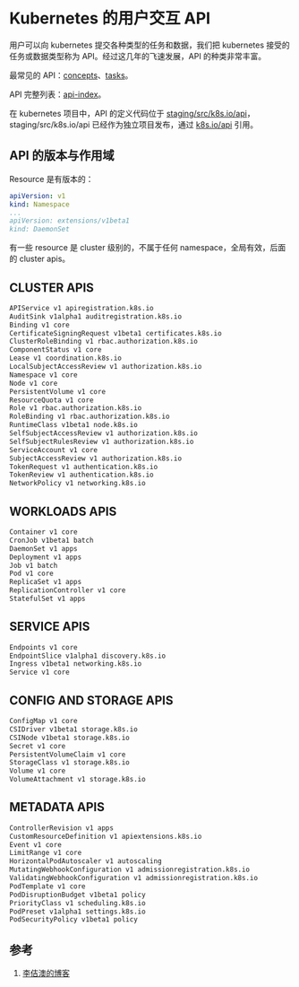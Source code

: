 <!-- toc -->
# Kubernetes 的用户交互 API

用户可以向 kubernetes 提交各种类型的任务和数据，我们把 kubernetes 接受的任务或数据类型称为 API。经过这几年的飞速发展，API 的种类非常丰富。

最常见的 API：[concepts][2]、[tasks][3]。

API 完整列表：[api-index][4]。

在 kubernetes 项目中，API 的定义代码位于 [staging/src/k8s.io/api][6]，staging/src/k8s.io/api 已经作为独立项目发布，通过 [k8s.io/api][7] 引用。

## API 的版本与作用域

Resource 是有版本的：

```yaml
apiVersion: v1
kind: Namespace
...
apiVersion: extensions/v1beta1
kind: DaemonSet
```

有一些 resource 是 cluster 级别的，不属于任何 namespace，全局有效，后面的 cluster apis。

## CLUSTER APIS

```sh
APIService v1 apiregistration.k8s.io
AuditSink v1alpha1 auditregistration.k8s.io
Binding v1 core
CertificateSigningRequest v1beta1 certificates.k8s.io
ClusterRoleBinding v1 rbac.authorization.k8s.io
ComponentStatus v1 core
Lease v1 coordination.k8s.io
LocalSubjectAccessReview v1 authorization.k8s.io
Namespace v1 core
Node v1 core
PersistentVolume v1 core
ResourceQuota v1 core
Role v1 rbac.authorization.k8s.io
RoleBinding v1 rbac.authorization.k8s.io
RuntimeClass v1beta1 node.k8s.io
SelfSubjectAccessReview v1 authorization.k8s.io
SelfSubjectRulesReview v1 authorization.k8s.io
ServiceAccount v1 core
SubjectAccessReview v1 authorization.k8s.io
TokenRequest v1 authentication.k8s.io
TokenReview v1 authentication.k8s.io
NetworkPolicy v1 networking.k8s.io
```

## WORKLOADS APIS

```sh
Container v1 core
CronJob v1beta1 batch
DaemonSet v1 apps
Deployment v1 apps
Job v1 batch
Pod v1 core
ReplicaSet v1 apps
ReplicationController v1 core
StatefulSet v1 apps
```

## SERVICE APIS

```sh
Endpoints v1 core
EndpointSlice v1alpha1 discovery.k8s.io
Ingress v1beta1 networking.k8s.io
Service v1 core
```

## CONFIG AND STORAGE APIS

```sh
ConfigMap v1 core
CSIDriver v1beta1 storage.k8s.io
CSINode v1beta1 storage.k8s.io
Secret v1 core
PersistentVolumeClaim v1 core
StorageClass v1 storage.k8s.io
Volume v1 core
VolumeAttachment v1 storage.k8s.io
```

## METADATA APIS

```sh
ControllerRevision v1 apps
CustomResourceDefinition v1 apiextensions.k8s.io
Event v1 core
LimitRange v1 core
HorizontalPodAutoscaler v1 autoscaling
MutatingWebhookConfiguration v1 admissionregistration.k8s.io
ValidatingWebhookConfiguration v1 admissionregistration.k8s.io
PodTemplate v1 core
PodDisruptionBudget v1beta1 policy
PriorityClass v1 scheduling.k8s.io
PodPreset v1alpha1 settings.k8s.io
PodSecurityPolicy v1beta1 policy
```

## 参考

1. [李佶澳的博客][1]

[1]: https://www.lijiaocn.com "李佶澳的博客"
[2]: https://kubernetes.io/docs/concepts/ "concepts"
[3]: https://kubernetes.io/docs/tasks/ "tasks"
[4]: https://kubernetes.io/docs/reference/kubernetes-api/api-index/ "api-index"
[5]: https://github.com/kubernetes/kubernetes/tree/master/pkg/apis  "kubernetes/pkg/apis"
[6]: https://github.com/kubernetes/kubernetes/tree/v1.16.3/staging/src/k8s.io/api "staging/src/k8s.io/api"
[7]: https://github.com/kubernetes/api "kubernetes/api"
